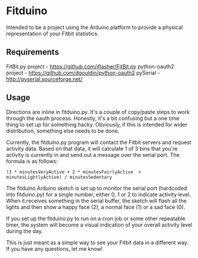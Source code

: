 Fitduino
========

Intended to be a project using the Arduino platform to provide a physical representation of your Fitbit statistics.

## Requirements
FitBit.py project - https://github.com/jflasher/FitBit.py
python-oauth2 project - https://github.com/dgouldin/python-oauth2
pySerial - http://pyserial.sourceforge.net/

## Usage
Directions are inline in fitduino.py. It's a couple of copy/paste steps to work through the oauth process. Honestly, it's a bit confusing but a one time thing to set up for something hacky. Obviously, if this is intended for wider distribution, something else needs to be done.

Currently, the fitduino.py program will contact the Fitbit servers and request activity data. Based on that data, it will calculate 1 of 3 bins that you're activity is currently in and send out a message over the serial port. The formula is as follows:

	(3 * minutesVeryActive + 2 * minutesFairlyActive  + minutesLightlyActive) / minutesSedentary
	
The fitduino Arduino sketch is set up to monitor the serial port (hardcoded into fitduino.py) for a single number, either 0, 1 or 2 to indicate activity level. When it receives something in the serial buffer, the sketch will flash all the lights and then show a happy face (2), a normal face (1) or a sad face (0). 

If you set up the fitduino.py to run on a cron job or some other repeatable timer, the system will become a visual indication of your overall activity level during the day.

This is just meant as a simple way to see your Fitbit data in a different way. If you have any questions, let me know!